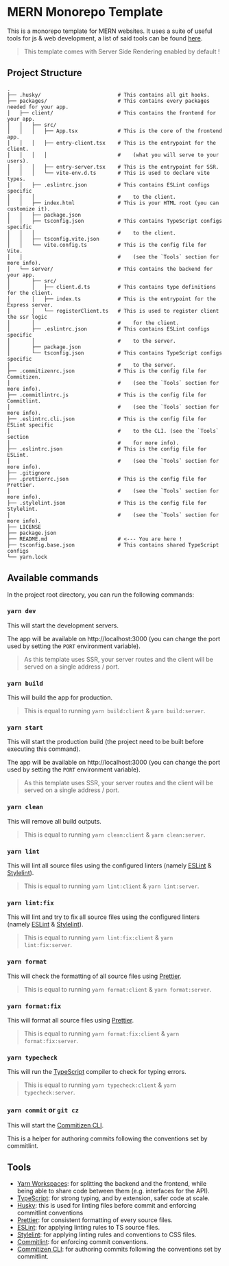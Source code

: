 # MERN Monorepo Template

This is a monorepo template for MERN websites. It uses a suite of useful tools for js & web development, a list of said tools can be found [here](#tools).

> This template comes with Server Side Rendering enabled by default !

## Project Structure

```
.
├── .husky/                         # This contains all git hooks.
├── packages/                       # This contains every packages needed for your app.
│   ├── client/                     # This contains the frontend for your app.
│   │   ├── src/
│   │   │   ├── App.tsx             # This is the core of the frontend app.
│   │   │   ├── entry-client.tsx    # This is the entrypoint for the client.
│   │   │   │                       #    (what you will serve to your users).
│   │   │   ├── entry-server.tsx    # This is the entrypoint for SSR.
│   │   │   └── vite-env.d.ts       # This is used to declare vite types.
│   │   ├── .eslintrc.json          # This contains ESLint configs specific
│   │   │                           #    to the client.
│   │   ├── index.html              # This is your HTML root (you can customize it).
│   │   ├── package.json
│   │   ├── tsconfig.json           # This contains TypeScript configs specific
│   │   │                           #    to the client.
│   │   ├── tsconfig.vite.json
│   │   └── vite.config.ts          # This is the config file for Vite.
│   │                               #    (see the `Tools` section for more info).
│   └── server/                     # This contains the backend for your app.
│       ├── src/
│       │   ├── client.d.ts         # This contains type definitions for the client.
│       │   ├── index.ts            # This is the entrypoint for the Express server.
│       │   └── registerClient.ts   # This is used to register client the ssr logic
│       │                           #    for the client.
│       ├── .eslintrc.json          # This contains ESLint configs specific
│       │                           #    to the server.
│       ├── package.json
│       └── tsconfig.json           # This contains TypeScript configs specific
│                                   #    to the server.
├── .commitizenrc.json              # This is the config file for Commitizen.
│                                   #    (see the `Tools` section for more info).
├── .commitlintrc.js                # This is the config file for Commitlint.
│                                   #    (see the `Tools` section for more info).
├── .eslintrc.cli.json              # This is the config file for ESLint specific
│                                   #    to the CLI. (see the `Tools` section
│                                   #    for more info).
├── .eslintrc.json                  # This is the config file for ESLint.
│                                   #    (see the `Tools` section for more info).
├── .gitignore
├── .prettierrc.json                # This is the config file for Prettier.
│                                   #    (see the `Tools` section for more info).
├── .stylelint.json                 # This is the config file for Stylelint.
│                                   #    (see the `Tools` section for more info).
├── LICENSE
├── package.json
├── README.md                       # <--- You are here !
├── tsconfig.base.json              # This contains shared TypeScript configs
└── yarn.lock
```

## Available commands

In the project root directory, you can run the following commands:

### `yarn dev`

This will start the development servers.

The app will be available on http://localhost:3000 (you can change the port used by setting the `PORT` environment variable).

> As this template uses SSR, your server routes and the client will be served on a single address / port.

### `yarn build`

This will build the app for production.

> This is equal to running `yarn build:client` & `yarn build:server`.

### `yarn start`

This will start the production build (the project need to be built before executing this command).

The app will be available on http://localhost:3000 (you can change the port used by setting the `PORT` environment variable).

> As this template uses SSR, your server routes and the client will be served on a single address / port.

### `yarn clean`

This will remove all build outputs.

> This is equal to running `yarn clean:client` & `yarn clean:server`.

### `yarn lint`

This will lint all source files using the configured linters (namely [ESLint](https://eslint.org/) & [Stylelint](https://stylelint.io/)).

> This is equal to running `yarn lint:client` & `yarn lint:server`.

### `yarn lint:fix`

This will lint and try to fix all source files using the configured linters (namely [ESLint](https://eslint.org/) & [Stylelint](https://stylelint.io/)).

> This is equal to running `yarn lint:fix:client` & `yarn lint:fix:server`.

### `yarn format`

This will check the formatting of all source files using [Prettier](https://prettier.io/).

> This is equal to running `yarn format:client` & `yarn format:server`.

### `yarn format:fix`

This will format all source files using [Prettier](https://prettier.io/).

> This is equal to running `yarn format:fix:client` & `yarn format:fix:server`.

### `yarn typecheck`

This will run the [TypeScript](https://www.typescriptlang.org/) compiler to check for typing errors.

> This is equal to running `yarn typecheck:client` & `yarn typecheck:server`.

### `yarn commit` or `git cz`

This will start the [Commitizen CLI](https://github.com/commitizen/cz-cli).

This is a helper for authoring commits following the conventions set by commitlint.

## Tools

- [Yarn Workspaces](https://classic.yarnpkg.com/lang/en/docs/workspaces/): for splitting the backend and the frontend, while being able to share code between them (e.g. interfaces for the API).
- [TypeScript](https://www.typescriptlang.org/): for strong typing, and by extension, safer code at scale.
- [Husky](https://typicode.github.io/husky/): this is used for linting files before commit and enforcing commitlint conventions
- [Prettier](https://prettier.io/): for consistent formatting of every source files.
- [ESLint](https://eslint.org/): for applying linting rules to TS source files.
- [Stylelint](https://stylelint.io/): for applying linting rules and conventions to CSS files.
- [Commitlint](https://commitlint.js.org/): for enforcing commit conventions.
- [Commitizen CLI](https://github.com/commitizen/cz-cli): for authoring commits following the conventions set by commitlint.
